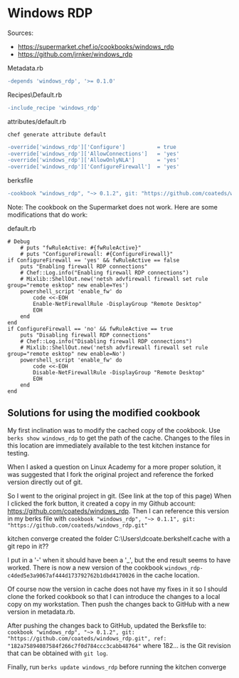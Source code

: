 # Windows RDP

Sources:
* https://supermarket.chef.io/cookbooks/windows_rdp
* https://github.com/jrnker/windows_rdp

Metadata.rb
```diff
-depends 'windows_rdp', '>= 0.1.0'
```

Recipes\Default.rb
```diff
-include_recipe 'windows_rdp'
```

attributes/default.rb

`chef generate attribute default`
```diff
-override['windows_rdp']['Configure']          = true
-override['windows_rdp']['AllowConnections']   = 'yes'
-override['windows_rdp']['AllowOnlyNLA']       = 'yes'
-override['windows_rdp']['ConfigureFirewall']  = 'yes'
```

berksfile
```diff
-cookbook "windows_rdp", "~> 0.1.2", git: "https://github.com/coateds/windows_rdp.git", ref: "182a75894087584f266c7f0d784ccc3cabb48764"
```

Note: The cookbook on the Supermarket does not work. Here are some modifications that do work:

default.rb
```
# Debug
	# puts "fwRuleActive: #{fwRuleActive}"
	# puts "ConfigureFirewall: #{ConfigureFirewall}"
if ConfigureFirewall == 'yes' && fwRuleActive == false
	puts "Enabling firewall RDP connections"
	# Chef::Log.info("Enabling firewall RDP connections")
	# Mixlib::ShellOut.new('netsh advfirewall firewall set rule group="remote esktop" new enable=Yes')
	powershell_script 'enable_fw' do
		code <<-EOH
		Enable-NetFirewallRule -DisplayGroup "Remote Desktop"
		EOH
	end
end
if ConfigureFirewall == 'no' && fwRuleActive == true
	puts "Disabling firewall RDP connections"
	# Chef::Log.info("Disabling firewall RDP connections")
	# Mixlib::ShellOut.new('netsh advfirewall firewall set rule group="remote esktop" new enable=No')
	powershell_script 'enable_fw' do
		code <<-EOH
		Disable-NetFirewallRule -DisplayGroup "Remote Desktop"
		EOH
	end
end
```

## Solutions for using the modified cookbook
My first inclination was to modify the cached copy of the cookbook. Use `berks show windows_rdp` to get the path of the cache. Changes to the files in this location are immediately available to the test kitchen instance for testing.

When I asked a question on Linux Academy for a more proper solution, it was suggested that I fork the original project and reference the forked version directly out of git.

So I went to the original project in git. (See link at the top of this page) When I clicked the fork button, it created a copy in my Github account:  https://github.com/coateds/windows_rdp. Then I can reference this version in my berks file with `cookbook "windows_rdp", "~> 0.1.1", git: "https://github.com/coateds/windows_rdp.git"`

kitchen converge created the folder  C:\Users\dcoate\.berkshelf\.cache with a git repo in it??

I put in a '-' when it should have been a '_', but the end result seems to have worked. There is now a new version of the cookbook  `windows_rdp-c4ded5e3a9067af444d173792762b1dbd4170026` in the cache location.

Of course now the version in cache does not have my fixes in it so I should clone the forked cookbook so that I can introduce the changes to a local copy on my workstation. Then push the changes back to GitHub with a new version in metadata.rb.

After pushing the changes back to GitHub, updated the Berksfile to:
```cookbook "windows_rdp", "~> 0.1.2", git: "https://github.com/coateds/windows_rdp.git", ref: "182a75894087584f266c7f0d784ccc3cabb48764"``` where 182... is the Git revision that can be obtained with `git log`.

Finally, run `berks update windows_rdp` before running the kitchen converge